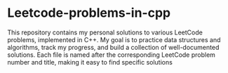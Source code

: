 # Leetcode-problems-in-cpp
This repository contains my personal solutions to various LeetCode problems, implemented in C++. My goal is to practice data structures and algorithms, track my progress, and build a collection of well-documented solutions.  Each file is named after the corresponding LeetCode problem number and title, making it easy to find specific solutions
